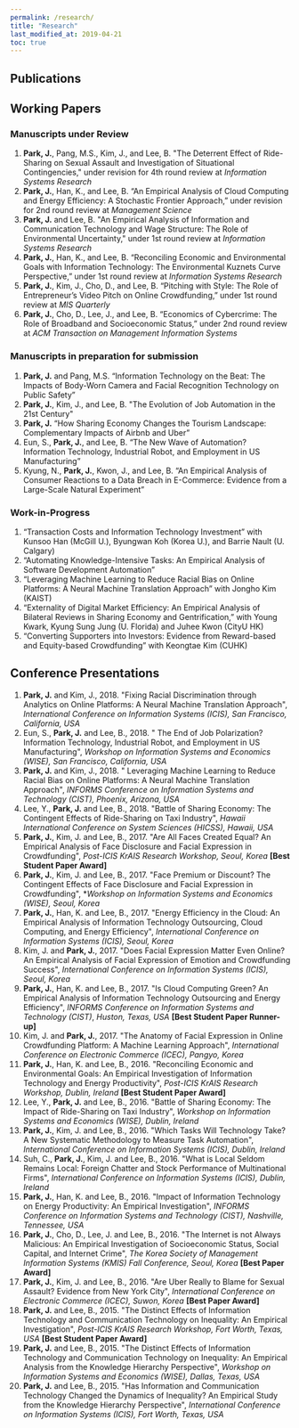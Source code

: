 ```yaml
---
permalink: /research/
title: "Research"
last_modified_at: 2019-04-21
toc: true
---
```



## Publications


## Working Papers
### Manuscripts under Review
1. **Park, J.**, Pang, M.S., Kim, J., and Lee, B. "The Deterrent Effect of Ride-Sharing on Sexual Assault and Investigation of Situational Contingencies," under revision for 4th round review at *Information Systems Research*
2. **Park, J.**, Han, K., and Lee, B. “An Empirical Analysis of Cloud Computing and Energy Efficiency: A Stochastic Frontier Approach,” under revision for 2nd round review at *Management Science*
3. **Park, J.** and Lee, B. "An Empirical Analysis of Information and Communication Technology and Wage Structure: The Role of Environmental Uncertainty," under 1st round review at *Information Systems Research*
4. **Park, J.**, Han, K., and Lee, B. “Reconciling Economic and Environmental Goals with Information Technology: The Environmental Kuznets Curve Perspective,” under 1st round review at *Information Systems Research*
5. **Park, J.**, Kim, J., Cho, D., and Lee, B. “Pitching with Style: The Role of Entrepreneur’s Video Pitch on Online Crowdfunding,” under 1st round review at *MIS Quarterly*
6. **Park, J.**, Cho, D., Lee, J., and Lee, B. “Economics of Cybercrime: The Role of Broadband and Socioeconomic Status,” under 2nd round review at *ACM Transaction on Management Information Systems*

### Manuscripts in preparation for submission
1. **Park, J.** and Pang, M.S. “Information Technology on the Beat: The Impacts of Body-Worn Camera and Facial Recognition Technology on Public Safety”
2. **Park, J.**, Kim, J., and Lee, B. "The Evolution of Job Automation in the 21st Century"
3. **Park, J.** “How Sharing Economy Changes the Tourism Landscape: Complementary Impacts of Airbnb and Uber”
4. Eun, S., **Park, J.**, and Lee, B. “The New Wave of Automation? Information Technology, Industrial Robot, and Employment in US Manufacturing”
5. Kyung, N., **Park, J.**, Kwon, J., and Lee, B. “An Empirical Analysis of Consumer Reactions to a Data Breach in E-Commerce: Evidence from a Large-Scale Natural Experiment”

### Work-in-Progress
1. “Transaction Costs and Information Technology Investment” with Kunsoo Han (McGill U.), Byungwan Koh (Korea U.), and Barrie Nault (U. Calgary)
2. “Automating Knowledge-Intensive Tasks: An Empirical Analysis of Software Development Automation”
3. “Leveraging Machine Learning to Reduce Racial Bias on Online Platforms: A Neural Machine Translation Approach” with Jongho Kim (KAIST)
4. “Externality of Digital Market Efficiency: An Empirical Analysis of Bilateral Reviews in Sharing Economy and Gentrification,” with Young Kwark, Kyung Sung Jung (U. Florida) and Juhee Kwon (CityU HK)
5. “Converting Supporters into Investors: Evidence from Reward-based and Equity-based Crowdfunding” with Keongtae Kim (CUHK)



## Conference Presentations
1. **Park, J.** and Kim, J., 2018. "Fixing Racial Discrimination through Analytics on Online Platforms: A Neural Machine Translation Approach", *International Conference on Information Systems (ICIS), San Francisco, California, USA*
2.	Eun, S., **Park, J.** and Lee, B., 2018. " The End of Job Polarization? Information Technology, Industrial Robot, and Employment in US Manufacturing", *Workshop on Information Systems and Economics (WISE), San Francisco, California, USA*
3. **Park, J.** and Kim, J., 2018. " Leveraging Machine Learning to Reduce Racial Bias on Online Platforms: A Neural Machine Translation Approach", *INFORMS Conference on Information Systems and Technology (CIST), Phoenix, Arizona, USA*
4. Lee, Y., **Park, J.** and Lee, B., 2018. "Battle of Sharing Economy: The Contingent Effects of Ride-Sharing on Taxi Industry", *Hawaii International Conference on System Sciences (HICSS), Hawaii, USA*
5. **Park, J.**, Kim, J. and Lee, B., 2017. "Are All Faces Created Equal? An Empirical Analysis of Face Disclosure and Facial Expression in Crowdfunding", *Post-ICIS KrAIS Research Workshop, Seoul, Korea* **[Best Student Paper Award]**
6. **Park, J.**, Kim, J. and Lee, B., 2017. "Face Premium or Discount? The Contingent Effects of Face Disclosure and Facial Expression in Crowdfunding", **Workshop on Information Systems and Economics (WISE), Seoul, Korea*
7. **Park, J.**, Han, K. and Lee, B., 2017. "Energy Efficiency in the Cloud: An Empirical Analysis of Information Technology Outsourcing, Cloud Computing, and Energy Efficiency", *International Conference on Information Systems (ICIS), Seoul, Korea*
8. Kim, J. and **Park, J.**, 2017. "Does Facial Expression Matter Even Online? An Empirical Analysis of Facial Expression of Emotion and Crowdfunding Success", *International Conference on Information Systems (ICIS), Seoul, Korea*
9. **Park, J.**, Han, K. and Lee, B., 2017. "Is Cloud Computing Green? An Empirical Analysis of Information Technology Outsourcing and Energy Efficiency", *INFORMS Conference on Information Systems and Technology (CIST)*, *Huston, Texas, USA* **[Best Student Paper Runner-up]**
10. Kim, J. and **Park, J.**, 2017. "The Anatomy of Facial Expression in Online Crowdfunding Platform: A Machine Learning Approach", *International Conference on Electronic Commerce (ICEC), Pangyo, Korea*
11. **Park, J.**, Han, K. and Lee, B., 2016. "Reconciling Economic and Environmental Goals: An Empirical Investigation of Information Technology and Energy Productivity", *Post-ICIS KrAIS Research Workshop, Dublin, Ireland* **[Best Student Paper Award]**
12. Lee, Y., **Park, J.** and Lee, B., 2016. "Battle of Sharing Economy: The Impact of Ride-Sharing on Taxi Industry", *Workshop on Information Systems and Economics (WISE), Dublin, Ireland*
13. **Park, J.**, Kim, J. and Lee, B., 2016. "Which Tasks Will Technology Take? A New Systematic Methodology to Measure Task Automation", *International Conference on Information Systems (ICIS), Dublin, Ireland*
14. Suh, C., **Park, J.**, Kim, J. and Lee, B., 2016. "What is Local Seldom Remains Local: Foreign Chatter and Stock Performance of Multinational Firms", *International Conference on Information Systems (ICIS), Dublin, Ireland*
15. **Park, J.**, Han, K. and Lee, B., 2016. "Impact of Information Technology on Energy Productivity: An Empirical Investigation", *INFORMS Conference on Information Systems and Technology (CIST), Nashville, Tennessee, USA*
16. **Park, J.**, Cho, D., Lee, J. and Lee, B., 2016. "The Internet is not Always Malicious: An Empirical Investigation of Socioeconomic Status, Social Capital, and Internet Crime", *The Korea Society of Management Information Systems (KMIS) Fall Conference, Seoul, Korea* **[Best Paper Award]**
17. **Park, J.**, Kim, J. and Lee, B., 2016. "Are Uber Really to Blame for Sexual Assault? Evidence from New York City", *International Conference on Electronic Commerce (ICEC), Suwon, Korea* **[Best Paper Award]**
18. **Park, J.** and Lee, B., 2015. "The Distinct Effects of Information Technology and Communication Technology on Inequality: An Empirical Investigation", *Post-ICIS KrAIS Research Workshop, Fort Worth, Texas, USA* **[Best Student Paper Award]**
19. **Park, J.** and Lee, B., 2015. "The Distinct Effects of Information Technology and Communication Technology on Inequality: An Empirical Analysis from the Knowledge Hierarchy Perspective", *Workshop on Information Systems and Economics (WISE), Dallas, Texas, USA*
20. **Park, J.** and Lee, B., 2015. "Has Information and Communication Technology Changed the Dynamics of Inequality? An Empirical Study from the Knowledge Hierarchy Perspective", *International Conference on Information Systems (ICIS), Fort Worth, Texas, USA*
